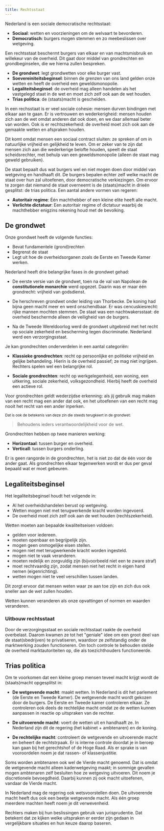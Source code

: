 ```yaml
---
title: Rechtsstaat
---
```


Nederland is een sociale democratische rechtsstaat:

- **Sociaal**: wetten en voorzieningen om de welvaart te bevorderen.
- **Democratisch**: burgers mogen stemmen en zo meebeslissen over wetgeving.

Een rechtsstaat beschermt burgers van elkaar en van machtsmisbruik en willekeur van de overheid. Dit gaat door middel van grondrechten en grondbeginselen, die we hierna zullen bespreken.

- **De grondwet**: legt grondwetten voor elke burger vast.
- **Soevereiniteitsbeginsel**: binnen de grenzen van ons land gelden onze wetten en heeft de overheid een geweldsmonopolie.
- **Legaliteitsbeginsel**: de overheid mag alleen handelen als het vastgelegd staat in de wet en moet zich zelf ook aan de wet houden.
- **Trias politica**: de (staats)macht is gescheiden.

In een rechsstaat is er veel sociale cohesie: mensen durven bindingen met elkaar aan te gaan. Er is vertrouwen en wederkerigheid: mensen houden zich aan de wet omdat anderen dat ook doen, en we daar allemaal beter van worden. Ook is er rechtszekerheid: de overheid moet zich ook aan de gemaakte wetten en afspraken houden.

Dit komt omdat mensen een sociaal contract sluiten: ze spreken af om in natuurlijke vrijheid en gelijkheid te leven. Om er zeker van te zijn dat mensen zich aan die wederkerige belofte houden, speelt de staat scheidsrechter, met behulp van een geweldsmonopolie (alleen de staat mag geweld gebruiken).

De staat bepaalt dus wat burgers wel en niet mogen doen door middel van wetgeving en handhaaft dit. De burgers bepalen echter zelf welke macht de staat over hun zal uitoefenen, door democratische verkiezingen. Om ervoor te zorgen dat niemand de staat overneemt is de (staats)macht in drieën gesplitst: de trias politica. 
Een aantal andere vormen van regeren:

- **Autoritair regime**: Één machthebber of een kleine elite heeft alle macht.
- **Verlichte dictatuur**: Een autoritair regime of dictatuur waarbij de machthebber enigzins rekening houd met de bevolking.

## De grondwet

Onze grondwet heeft de volgende functies:

- Bevat fundamentele (grond)rechten
- Begrenst de staat
- Legt uit hoe de overheidsorganen zoals de Eerste en Tweede Kamer werken.

Nederland heeft drie belangrijke fases in de grondwet gehad:

- De eerste versie van de grondwet, toen na de val van Napolean de **constitutionele monarchie** werd opgezet. Daarin was er maar één grondrecht: vrijheid van godsdienst.

- De herschreven grondwet onder leiding van Thorbecke. De koning had bijna geen macht meer en werd onschendbaar. Er was cencuskiesrecht: rijke mannen mochten stemmen. De staat was een nachtwakersstaat: de overheid beschermde alleen de veiligheid van de burgers.

- Na de Tweede Wereldoorlog werd de grondwet uitgebreid met het recht op sociale zekerheid en bescherming tegen discriminatie. Nederland werd een verzorgingsstaat.

Je kan grondrechten onderverdelen in een aantal categoriën:

- **Klassieke grondrechten**: recht op persoonlijke en politieke vrijheid en gelijke behandeling. Hierin is de overheid passief; ze mag niet ingrijpen. Rechters spelen wel een belangrijke rol.

- **Sociale grondrechten**: recht op werkgelegenheid, een woning, een uitkering, sociale zekerheid, volksgezondheid. Hierbij heeft de overheid een actieve rol.

Voor grondrechten geldt wederzijdse erkenning: als jij gebruik mag maken van een recht mag een ander dat ook, en het uitoefenen van een recht mag nooit het recht van een ander inperken. 

<small>Dat is ook de betekenis van deze zin die steeds terugkeert in de grondwet:</small>

> Behoudens ieders verantwoordelijkheid voor de wet.

Grondrechten hebben op twee manieren werking:

- **Horizontaal**: tussen burger en overheid.
- **Verticall**: tussen burgers onderling.

Er is geen rangorde in de grondrechten, het is niet zo dat de één voor de ander gaat. Als grondrechten elkaar tegenwerken wordt er dus per geval bepaald wat er moet gebeuren.

## Legaliteitsbeginsel

Het legaliteitsbeginsel houdt het volgende in:

- Al het overheidshandelen berust op wetgeving.
- Wetten mogen niet met terugwerkende kracht worden ingevoerd.
- De overheid moet zich zelf ook aan de wet houden (rechtszekerheid).

Wetten moeten aan bepaalde kwaliteitseisen voldoen:

- gelden voor iedereen.
- moeten openbaar en begrijpelijk zijn.
- mogen geen onmogelijke eisen stellen.
- mogen niet met terugwerkende kracht worden ingesteld.
- mogen niet te vaak veranderen.
- moeten redelijk en zorgvuldig zijn (bijvoorbeeld niet een te zware straf)
- moet rechtvaardig zijn, zodat mensen niet het recht in eigen hand nemen (eigenrichting). 
- wetten mogen niet te veel verschillen tussen landen.

Dit zorgt ervoor dat mensen weten waar ze aan toe zijn en zich dus ook sneller aan de wet zullen houden.

Wetten kunnen veranderen als onze opvattingen of normen en waarden veranderen.

### Uitbouw rechtsstaat

Door de verzorgingsstaat en sociale rechtsstaat raakte de overheid overbelast. Daarom kwamen ze tot het "geniale" idee om een groot deel van de staat(sbedrijven) te privatiseren, waardoor ze zelfstandig onder de marktwerking zouden functioneren. Om toch controle te behouden stelde de overheid marktautoriteiten op, die als toezichthouders functioneerde.

## Trias politica

Om te voorkomen dat een kleine groep mensen teveel macht krijgt wordt de (staats)macht opgesplitst in: 

- **De wetgevende macht**: maakt wetten. In Nederland is dit het parlement (de Eerste en Tweede Kamer). De wetgevende macht wordt gekozen door de burgers. De Eerste en Tweede kamer controleren elkaar. Ze controleren ook deels de rechtelijke macht omdat ze de wetten kunnen aanpassen in reactie op uitspraken van de rechter.

- **De uitvoerende macht**: voert de wetten uit en handhaaft ze. In Nederland zijn dit de regering (het kabinet + ambtenaren) en de koning.

- **De rechtelijke macht**: controleert de wetgevende en uitvoerende macht en beheert de rechtstrpaak. Er is interne controle doordat je in beroep kan gaan bij het gerechtshof of de Hoge Raad. Als er sprake is van vooroordelen noem je dat rassen- of klassenjustitie.

Soms worden ambtenaren ook wel de Vierde macht genoemd. Dat is omdat de wetgevende macht alleen kaderwetgeving maakt; in sommige gevallen mogen ambtenaren zelf besluiten hoe ze wetgeving uitvoeren. Dit noem je discretionele bevoegdheid. Daarbij kunnen zij ook macht uitoefenen, vandaar de Vierde macht.

In Nederland mag de regering ook wetsvoorstellen doen. De uitvoerende macht heeft dus ook een beetje wetgevende macht. Als één groep meerdere machten heeft noem je dit verwevenheid.

Rechters maken bij hun beslissingen gebruik van jurisprudentie. Dat betekent dat ze kijken welke uitspraken er eerder zijn gedaan in vergelijkbare situaties en hun keuze daarop baseren.

